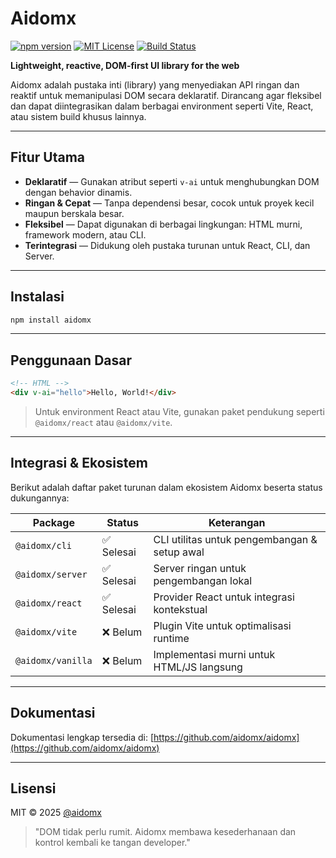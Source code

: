 # Aidomx

[![npm version](https://img.shields.io/npm/v/aidomx?color=blue&label=npm)](https://www.npmjs.com/package/aidomx)
[![MIT License](https://img.shields.io/badge/license-MIT-green.svg)](LICENSE)
[![Build Status](https://img.shields.io/badge/status-active-brightgreen)](#)

**Lightweight, reactive, DOM-first UI library for the web**

Aidomx adalah pustaka inti (library) yang menyediakan API ringan dan reaktif untuk memanipulasi DOM secara deklaratif. Dirancang agar fleksibel dan dapat diintegrasikan dalam berbagai environment seperti Vite, React, atau sistem build khusus lainnya.

---

## Fitur Utama

- **Deklaratif** — Gunakan atribut seperti `v-ai` untuk menghubungkan DOM dengan behavior dinamis.
- **Ringan & Cepat** — Tanpa dependensi besar, cocok untuk proyek kecil maupun berskala besar.
- **Fleksibel** — Dapat digunakan di berbagai lingkungan: HTML murni, framework modern, atau CLI.
- **Terintegrasi** — Didukung oleh pustaka turunan untuk React, CLI, dan Server.

---

## Instalasi

```bash
npm install aidomx
```

---

## Penggunaan Dasar

```html
<!-- HTML -->
<div v-ai="hello">Hello, World!</div>
```

> Untuk environment React atau Vite, gunakan paket pendukung seperti `@aidomx/react` atau `@aidomx/vite`.

---

## Integrasi & Ekosistem

Berikut adalah daftar paket turunan dalam ekosistem Aidomx beserta status dukungannya:

| Package             | Status      | Keterangan                                   |
|---------------------|-------------|----------------------------------------------|
| `@aidomx/cli`       | ✅ Selesai  | CLI utilitas untuk pengembangan & setup awal |
| `@aidomx/server`    | ✅ Selesai  | Server ringan untuk pengembangan lokal       |
| `@aidomx/react`     | ✅ Selesai  | Provider React untuk integrasi kontekstual   |
| `@aidomx/vite`      | ❌ Belum    | Plugin Vite untuk optimalisasi runtime       |
| `@aidomx/vanilla`   | ❌ Belum    | Implementasi murni untuk HTML/JS langsung    |

---

## Dokumentasi

Dokumentasi lengkap tersedia di:
[https://github.com/aidomx/aidomx](https://github.com/aidomx/aidomx)

---

## Lisensi

MIT © 2025 [@aidomx](https://github.com/aidomx)

> "DOM tidak perlu rumit. Aidomx membawa kesederhanaan dan kontrol kembali ke tangan developer."


